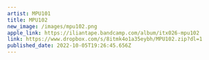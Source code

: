 ```yaml
---
artist: MPU101
title: MPU102
new_image: /images/mpu102.png
apple_link: https://iliantape.bandcamp.com/album/itx026-mpu102
link: https://www.dropbox.com/s/8itmk4o1a35eybh/MPU102.zip?dl=1
published_date: 2022-10-05T19:26:45.656Z
---
```

